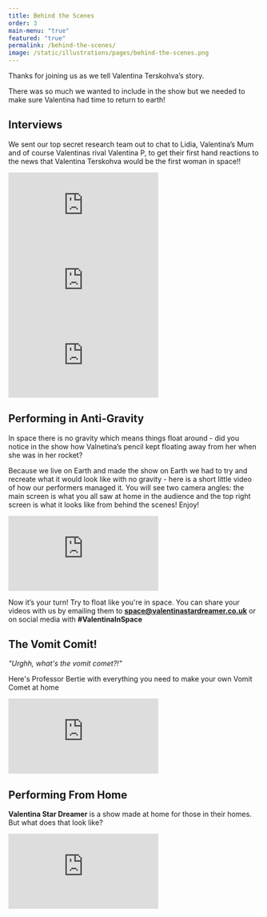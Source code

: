 ```yaml
---
title: Behind the Scenes
order: 3
main-menu: "true"
featured: "true" 
permalink: /behind-the-scenes/
image: /static/illustrations/pages/behind-the-scenes.png
---
```


<div class="text-center" markdown="1">

Thanks for joining us as we tell Valentina Terskohva’s story. 

There was so much we wanted to include in the show but we needed to make sure Valentina had time to return to earth! 

</div>

## Interviews

We sent our top secret research team out to chat to Lidia, Valentina’s Mum and of course Valentinas rival Valentina P, to get their first hand reactions to the news that Valentina Terskohva would be the first woman in space!! 

<div class="row">
  <div class="col-12 col-md-6 col-lg-4 mb-4">
    <!-- LIDIA -->
    <div class="ratio ratio-16x9 purple-shadow bg-secondary border-secondary border border-5">
      <iframe src="https://player.vimeo.com/video/541768733" frameborder="0" allow="autoplay; fullscreen; picture-in-picture" allowfullscreen></iframe>
    </div>
  </div>
  <div class="col-12 col-md-6 col-lg-4 mb-4">
    <!-- MUM -->
    <div class="ratio ratio-16x9 purple-shadow bg-secondary border-secondary border border-5">
      <iframe src="https://player.vimeo.com/video/541770018" frameborder="0" allow="autoplay; fullscreen; picture-in-picture" allowfullscreen></iframe>
    </div>
  </div>
  <div class="col-12 col-md-6 col-lg-4 mb-4 mx-auto">
    <div class="ratio ratio-16x9 purple-shadow bg-secondary border-secondary border border-5">
      <!-- VAL P -->
      <iframe src="https://player.vimeo.com/video/541771146" frameborder="0" allow="autoplay; fullscreen; picture-in-picture" allowfullscreen></iframe>
    </div>
  </div>
</div>

## Performing in Anti-Gravity

In space there is no gravity which means things float around - did you notice in the show how Valnetina’s pencil kept floating away from her when she was in her rocket? 

Because we live on Earth and made the show on Earth we had to try and recreate what it would look like with no gravity - here is a short little video of how our performers managed it. You will see two camera angles: the main screen is what you all saw at home in the audience and the top right screen is what it looks like from behind the scenes! Enjoy! 

<div class="col-12 col-md-10 offset-md-1 col-lg-8 offset-lg-2">
  <div class="ratio ratio-16x9 purple-shadow bg-secondary border-secondary border border-5 mb-4">
    <iframe src="https://player.vimeo.com/video/541765497" frameborder="0" allow="autoplay; fullscreen; picture-in-picture" allowfullscreen></iframe>
  </div>
</div>

<div class="text-center px-5" markdown="1"> 

Now it’s your turn! Try to float like you're in space. You can share your videos with us by emailing them to **<space@valentinastardreamer.co.uk>** or on social media with **#ValentinaInSpace**

</div>

## The Vomit Comit!

<div markdown="1">

_"Urghh, what's the vomit comet?!"_

</div>

Here's Professor Bertie with everything you need to make your own Vomit Comet at home

<div class="col-12 col-md-10 offset-md-1 col-lg-8 offset-lg-2">
  <div class="ratio ratio-16x9 purple-shadow bg-secondary border-secondary border border-5 mb-4">
    <iframe src="https://player.vimeo.com/video/541766334" frameborder="0" allow="autoplay; fullscreen; picture-in-picture" allowfullscreen></iframe>
  </div>
</div>

## Performing From Home

**Valentina Star Dreamer** is a show made at home for those in their homes. But what does that look like? 

<div class="col-12 col-md-10 offset-md-1 col-lg-8 offset-lg-2">
  <div class="ratio ratio-16x9 purple-shadow bg-secondary border-secondary border border-5 mb-4">
    <iframe src="https://player.vimeo.com/video/541766152" frameborder="0" allow="autoplay; fullscreen; picture-in-picture" allowfullscreen></iframe>
  </div>
</div>
